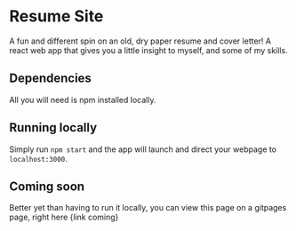 # Resume Site
A fun and different spin on an old, dry paper resume and cover letter! A react web app that gives you a little insight to myself, and some of my skills.

## Dependencies
All you will need is npm installed locally.

## Running locally
Simply run `npm start` and the app will launch and direct your webpage to `localhost:3000`.

## Coming soon
Better yet than having to run it locally, you can view this page on a gitpages page, right here {link coming}
